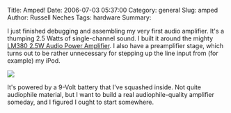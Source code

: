 Title: Amped!
Date: 2006-07-03 05:37:00
Category: general
Slug: amped
Author: Russell Neches
Tags: hardware
Summary: 


I just finished debugging and assembling my very first audio amplifier.
It's a thumping 2.5 Watts of single-channel sound. I built it around the
mighty [LM380 2.5W Audio Power
Amplifier](http://www.national.com/pf/LM/LM380.html). I also have a
preamplifier stage, which turns out to be rather unnecessary for
stepping up the line input from (for example) my iPod.

![](http://vort.org/media/images/amp_1.jpg)

It's powered by a 9-Volt battery that I've squashed inside. Not quite
audiophile material, but I want to build a real audiophile-quality
amplifier someday, and I figured I ought to start somewhere.
